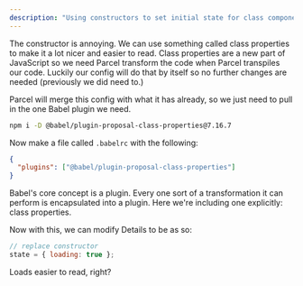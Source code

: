 ```yaml
---
description: "Using constructors to set initial state for class components is verbose and can be done better. Brian teaches you to use the new feature in JavaScript, class properties, to make your code easy to read."
---
```


The constructor is annoying. We can use something called class properties to make it a lot nicer and easier to read. Class properties are a new part of JavaScript so we need Parcel transform the code when Parcel transpiles our code. Luckily our config will do that by itself so no further changes are needed (previously we did need to.)

Parcel will merge this config with what it has already, so we just need to pull in the one Babel plugin we need.

```bash
npm i -D @babel/plugin-proposal-class-properties@7.16.7
```

Now make a file called `.babelrc` with the following:

```json
{
  "plugins": ["@babel/plugin-proposal-class-properties"]
}
```

Babel's core concept is a plugin. Every one sort of a transformation it can perform is encapsulated into a plugin. Here we're including one explicitly: class properties.

Now with this, we can modify Details to be as so:

```javascript
// replace constructor
state = { loading: true };
```

Loads easier to read, right?

